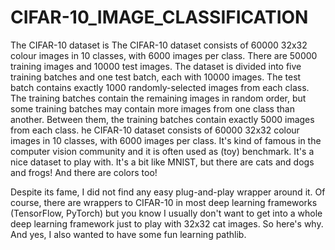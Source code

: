 # CIFAR-10_IMAGE_CLASSIFICATION
The CIFAR-10 dataset is 
The CIFAR-10 dataset consists of 60000 32x32 colour images in 10 classes, with 6000 images per class. There are 50000 training images and 10000 test images.
The dataset is divided into five training batches and one test batch, each with 10000 images. The test batch contains exactly 1000 randomly-selected images from each class. The training batches contain the remaining images in random order, but some training batches may contain more images from one class than another. Between them, the training batches contain exactly 5000 images from each class.
he CIFAR-10 dataset consists of 60000 32x32 colour images in 10 classes, with 6000 images per class. It's kind of famous in the computer vision community and it is often used as (toy) benchmark. It's a nice dataset to play with. It's a bit like MNIST, but there are cats and dogs and frogs! And there are colors too!

Despite its fame, I did not find any easy plug-and-play wrapper around it. Of course, there are wrappers to CIFAR-10 in most deep learning frameworks (TensorFlow, PyTorch) but you know I usually don't want to get into a whole deep learning framework just to play with 32x32 cat images. So here's why. And yes, I also wanted to have some fun learning pathlib.



